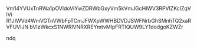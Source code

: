 Vm14YVUxTnRWa1pOVldoVlYwZDRWbGxyVm5kVmJGcHlWV3RPVlZKclZqVlVi
R1JIWVd4WmVGTnVWbFpTCmJFWXpWWHBDVDJSWFNrbGhSMnhTQ2xaRVFUVlJN
bVIzWkcxS1NWRlVNRXREYmtvMlpFRTlQUW9LY1dodgoKZWZr

ndq